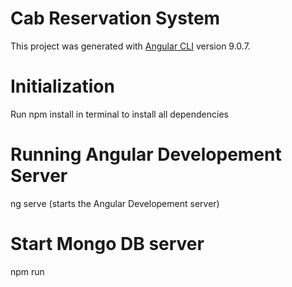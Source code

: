 # Cab Reservation System

This project was generated with [Angular CLI](https://github.com/angular/angular-cli) version 9.0.7.

# Initialization

Run npm install in terminal to install all dependencies

# Running Angular Developement Server

ng serve  (starts the Angular Developement server)

# Start Mongo DB server

npm run
